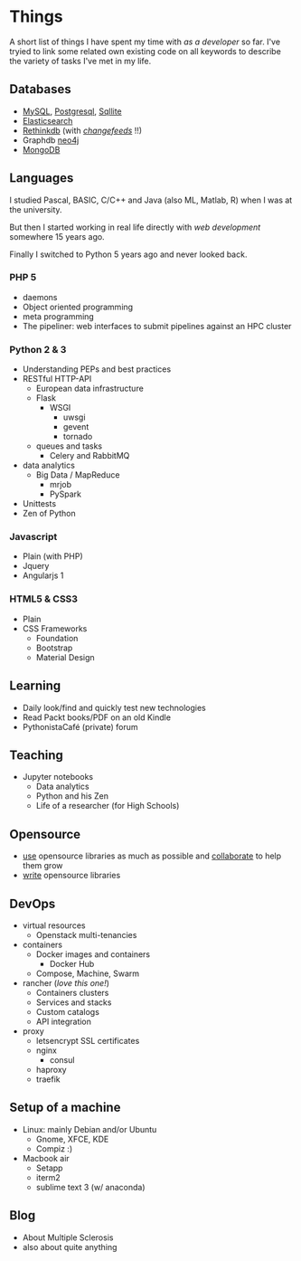 
# Things 

A short list of things I have spent my time with *as a developer* so far.
I've tryied to link some related own existing code on all keywords to describe the variety of tasks I've met in my life.

## Databases

- [MySQL](https://github.com/pdonorio/ipymagics/blob/master/sql.ipy#L57-L63), [Postgresql](), [Sqllite](https://gist.github.com/pdonorio/b13ef65eba7defaad0fbf2a7e45aedb5#file-sqlock-py-L20-L32)
- [Elasticsearch](https://github.com/pdonorio/rest-mock/blob/584a4f7745162cdaefb535cdeec03adf6dbaeb13/restapi/resources/services/elastic.py#L131-L146)
- [Rethinkdb](https://www.reddit.com/r/rethinkdb/comments/55u2c2/what_is_the_best_way_if_any_to_use_rethinkdb/) (with [*changefeeds*](http://nbviewer.jupyter.org/format/slides/urls/gitlab.hpc.cineca.it/training/data/raw/scientificpy/material/2016/day03/02_03%20Rethink%20db.ipynb#/) !!)
- Graphdb [neo4j](https://bit.ly/parco17-donorio)
- [MongoDB](https://github.com/rapydo/http-api/blob/master/restapi/flask_ext/flask_mongo.py)

## Languages

I studied Pascal, BASIC, C/C++ and Java (also ML, Matlab, R) when I was at the university.

But then I started working in real life directly with *web development* somewhere 15 years ago.

Finally I switched to Python 5 years ago and never looked back.

### PHP 5

- daemons
- Object oriented programming
- meta programming
- The pipeliner: web interfaces to submit pipelines against an HPC cluster

### Python 2 & 3

- Understanding PEPs and best practices
- RESTful HTTP-API
    - European data infrastructure
    - Flask
        - WSGI
            + uwsgi
            + gevent
            + tornado
    - queues and tasks
        - Celery and RabbitMQ
- data analytics
    - Big Data / MapReduce
        - mrjob
        - PySpark
- Unittests
- Zen of Python

### Javascript

- Plain (with PHP)
- Jquery
- Angularjs 1

### HTML5 & CSS3

- Plain
- CSS Frameworks
    + Foundation
    + Bootstrap
    + Material Design

## Learning

- Daily look/find and quickly test new technologies
- Read Packt books/PDF on an old Kindle
- PythonistaCafé (private) forum

##  Teaching

- Jupyter notebooks
    + Data analytics
    + Python and his Zen
    + Life of a researcher (for High Schools)

## Opensource

- [use](https://github.com/aeroxis/sultan/issues/43) opensource libraries as much as possible and [collaborate](https://github.com/irods/python-irodsclient/pull/61) to help them grow
- [write](https://github.com/rapydo/issues#status) opensource libraries

## DevOps

- virtual resources
    + Openstack multi-tenancies
- containers
    + Docker images and containers
        - Docker Hub
    + Compose, Machine, Swarm
- rancher (*love this one!*)
    + Containers clusters
    + Services and stacks
    + Custom catalogs
    + API integration
- proxy
    + letsencrypt SSL certificates
    + nginx
        * consul
    + haproxy
    + traefik

## Setup of a machine

- Linux: mainly Debian and/or Ubuntu
    - Gnome, XFCE, KDE
    - Compiz :)
- Macbook air
    - Setapp
    - iterm2
    - sublime text 3 (w/ anaconda)
   
## Blog

- About Multiple Sclerosis
- also about quite anything

